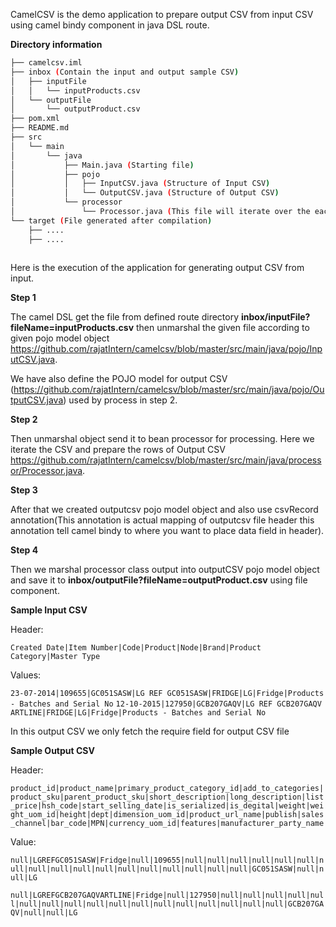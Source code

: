 CamelCSV is the demo application to prepare output CSV from input CSV using camel bindy component in java DSL route.

**Directory information**

```bash
├── camelcsv.iml
├── inbox (Contain the input and output sample CSV)
│   ├── inputFile 
│   │   └── inputProducts.csv
│   └── outputFile
│       └── outputProduct.csv
├── pom.xml
├── README.md
├── src
│   └── main
│       └── java
│           ├── Main.java (Starting file)
│           ├── pojo
│           │   ├── InputCSV.java (Structure of Input CSV)
│           │   └── OutputCSV.java (Structure of Output CSV)
│           └── processor
│               └── Processor.java (This file will iterate over the each record of CSV and prepare the Output CSV, here is the logic for setting up the column values of output CSV from input CSV.)
└── target (File generated after compilation)
    ├── ....
    ├── ....
                    
```

Here is the execution of the application for generating output CSV from input.

**Step 1**

The camel DSL get the file from defined route directory **inbox/inputFile?fileName=inputProducts.csv** then unmarshal the given file according to given pojo model object https://github.com/rajatIntern/camelcsv/blob/master/src/main/java/pojo/InputCSV.java.

We have also define the POJO model for output CSV (https://github.com/rajatIntern/camelcsv/blob/master/src/main/java/pojo/OutputCSV.java) used by process in step 2.

**Step 2**

Then unmarshal object send it to bean processor for processing. Here we iterate the CSV and prepare the rows of Output CSV
https://github.com/rajatIntern/camelcsv/blob/master/src/main/java/processor/Processor.java.

**Step 3**

After that we created outputcsv pojo model object and also use csvRecord annotation(This annotation is actual mapping of outputcsv file header this annotation tell camel bindy to where you want to place data field in header).

**Step 4**

Then we marshal processor class output into outputCSV pojo model object and save it to **inbox/outputFile?fileName=outputProduct.csv** using file component.


**Sample Input CSV**

Header: 

`Created Date|Item Number|Code|Product|Node|Brand|Product Category|Master Type`

Values: 

`23-07-2014|109655|GC051SASW|LG REF GC051SASW|FRIDGE|LG|Fridge|Products - Batches and Serial No`
`12-10-2015|127950|GCB207GAQV|LG REF GCB207GAQV ARTLINE|FRIDGE|LG|Fridge|Products - Batches and Serial No`

In this output CSV we only fetch the require field for output CSV file

**Sample Output CSV**

Header:

`product_id|product_name|primary_product_category_id|add_to_categories|product_sku|parent_product_sku|short_description|long_description|list_price|hsh_code|start_selling_date|is_serialized|is_degital|weight|weight_uom_id|height|dept|dimension_uom_id|product_url_name|publish|sales_channel|bar_code|MPN|currency_uom_id|features|manufacturer_party_name`

Value:

`null|LGREFGC051SASW|Fridge|null|109655|null|null|null|null|null|null|null|null|null|null|null|null|null|null|null|null|null|GC051SASW|null|null|LG`

`null|LGREFGCB207GAQVARTLINE|Fridge|null|127950|null|null|null|null|null|null|null|null|null|null|null|null|null|null|null|null|null|GCB207GAQV|null|null|LG`
